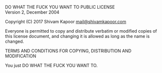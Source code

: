 DO WHAT THE FUCK YOU WANT TO PUBLIC LICENSE<br/>
Version 2, December 2004

Copyright (C) 2017 Shivam Kapoor <mail@shivamkapoor.com>


Everyone is permitted to copy and distribute verbatim or modified copies of this license document, and changing it is allowed as long as the name is changed.

TERMS AND CONDITIONS FOR COPYING, DISTRIBUTION AND MODIFICATION

You just DO WHAT THE FUCK YOU WANT TO.
